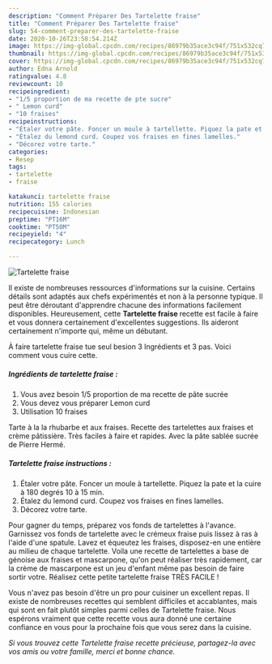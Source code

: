 ```yaml
---
description: "Comment Préparer Des Tartelette fraise"
title: "Comment Préparer Des Tartelette fraise"
slug: 54-comment-preparer-des-tartelette-fraise
date: 2020-10-26T23:58:54.214Z
image: https://img-global.cpcdn.com/recipes/86979b35ace3c94f/751x532cq70/tartelette-fraise-photo-principale-de-la-recette.jpg
thumbnail: https://img-global.cpcdn.com/recipes/86979b35ace3c94f/751x532cq70/tartelette-fraise-photo-principale-de-la-recette.jpg
cover: https://img-global.cpcdn.com/recipes/86979b35ace3c94f/751x532cq70/tartelette-fraise-photo-principale-de-la-recette.jpg
author: Edna Arnold
ratingvalue: 4.8
reviewcount: 10
recipeingredient:
- "1/5 proportion de ma recette de pte sucre"
- " Lemon curd"
- "10 fraises"
recipeinstructions:
- "Étaler votre pâte. Foncer un moule à tartellette. Piquez la pate et la cuire à 180 degrés 10 à 15 min."
- "Étalez du lemond curd. Coupez vos fraises en fines lamelles."
- "Décorez votre tarte."
categories:
- Resep
tags:
- tartelette
- fraise

katakunci: tartelette fraise 
nutrition: 155 calories
recipecuisine: Indonesian
preptime: "PT16M"
cooktime: "PT50M"
recipeyield: "4"
recipecategory: Lunch

---
```



![Tartelette fraise](https://img-global.cpcdn.com/recipes/86979b35ace3c94f/751x532cq70/tartelette-fraise-photo-principale-de-la-recette.jpg)

Il existe de nombreuses ressources d'informations sur la cuisine. Certains détails sont adaptés aux chefs expérimentés et non à la personne typique. Il peut être déroutant d'apprendre chacune des informations facilement disponibles. Heureusement, cette <strong> Tartelette fraise </strong> recette est facile à faire et vous donnera certainement d'excellentes suggestions. Ils aideront certainement n'importe qui, même un débutant.

<!--inarticleads1-->

À faire tartelette fraise tue seul besion 3 Ingrédients et 3 pas. Voici comment vous cuire cette.

##### Ingrédients de tartelette fraise :

1. Vous avez besoin 1/5 proportion de ma recette de pâte sucrée
1. Vous devez vous préparer  Lemon curd
1. Utilisation 10 fraises


Tarte à la la rhubarbe et aux fraises. Recette des tartelettes aux fraises et crème pâtissière. Très faciles à faire et rapides. Avec la pâte sablée sucrée de Pierre Hermé. 

<!--inarticleads2-->

##### Tartelette fraise instructions :

1. Étaler votre pâte. Foncer un moule à tartellette. Piquez la pate et la cuire à 180 degrés 10 à 15 min.
1. Étalez du lemond curd. Coupez vos fraises en fines lamelles.
1. Décorez votre tarte.


Pour gagner du temps, préparez vos fonds de tartelettes à l&#39;avance. Garnissez vos fonds de tartelette avec le crémeux fraise puis lissez à ras à l&#39;aide d&#39;une spatule. Lavez et équeutez les fraises, disposez-en une entière au milieu de chaque tartelette. Voila une recette de tartelettes a base de génoise aux fraises et mascarpone, qu&#39;on peut réaliser très rapidement, car la crème de mascarpone est un jeu d&#39;enfant même pas besoin de faire sortir votre. Réalisez cette petite tartelette fraise TRÈS FACILE ! 

<!--inarticleads1-->

<p>
Vous n'avez pas besoin d'être un pro pour cuisiner un excellent repas. Il existe de nombreuses recettes qui semblent difficiles et accablantes, mais qui sont en fait plutôt simples parmi celles de Tartelette fraise. Nous espérons vraiment que cette recette vous aura donné une certaine confiance en vous pour la prochaine fois que vous serez dans la cuisine.
</p>

<p>
<i>Si vous trouvez cette Tartelette fraise recette précieuse, partagez-la avec vos amis ou votre famille, merci et bonne chance.</i>
</p>
